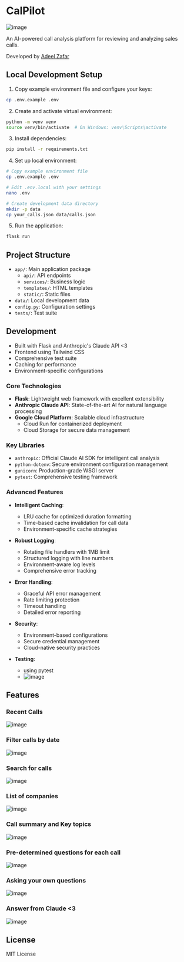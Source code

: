 # CalPilot

![image](https://github.com/user-attachments/assets/ee8a6915-cc9a-4878-8ed3-a3e1d29a0540)

An AI-powered call analysis platform for reviewing and analyzing sales calls.

Developed by [Adeel Zafar](https://www.adeelzafar.com)

## Local Development Setup

1. Copy example environment file and configure your keys:
```bash
cp .env.example .env
```

2. Create and activate virtual environment:
```bash
python -m venv venv
source venv/bin/activate  # On Windows: venv\Scripts\activate
```

3. Install dependencies:
```bash
pip install -r requirements.txt
```

4. Set up local environment:
```bash
# Copy example environment file
cp .env.example .env

# Edit .env.local with your settings
nano .env

# Create development data directory
mkdir -p data
cp your_calls.json data/calls.json
```

5. Run the application:
```bash
flask run
```

## Project Structure
- `app/`: Main application package
  - `api/`: API endpoints
  - `services/`: Business logic
  - `templates/`: HTML templates
  - `static/`: Static files
- `data/`: Local development data
- `config.py`: Configuration settings
- `tests/`: Test suite

## Development
- Built with Flask and Anthropic's Claude API <3
- Frontend using Tailwind CSS
- Comprehensive test suite
- Caching for performance
- Environment-specific configurations

### Core Technologies
- **Flask**: Lightweight web framework with excellent extensibility
- **Anthropic Claude API**: State-of-the-art AI for natural language processing
- **Google Cloud Platform**: Scalable cloud infrastructure
  - Cloud Run for containerized deployment
  - Cloud Storage for secure data management

### Key Libraries
- `anthropic`: Official Claude AI SDK for intelligent call analysis
- `python-dotenv`: Secure environment configuration management
- `gunicorn`: Production-grade WSGI server
- `pytest`: Comprehensive testing framework

### Advanced Features
- **Intelligent Caching**:
  - LRU cache for optimized duration formatting
  - Time-based cache invalidation for call data
  - Environment-specific cache strategies

- **Robust Logging**:
  - Rotating file handlers with 1MB limit
  - Structured logging with line numbers
  - Environment-aware log levels
  - Comprehensive error tracking

- **Error Handling**:
  - Graceful API error management
  - Rate limiting protection
  - Timeout handling
  - Detailed error reporting

- **Security**:
  - Environment-based configurations
  - Secure credential management
  - Cloud-native security practices
 
- **Testing**:
  - using pytest
  - ![image](https://github.com/user-attachments/assets/84b80685-084b-4b96-86e4-477b9756e12a)


## Features

### Recent Calls
![image](https://github.com/user-attachments/assets/3caefef3-1de1-4cd1-aea7-b017ea459ce6)

### Filter calls by date
![image](https://github.com/user-attachments/assets/ffd01d8a-3fd9-44f9-ad1f-22446b5e95d3)

### Search for calls
![image](https://github.com/user-attachments/assets/680baa10-6ae3-496b-8cc9-660ebc1a996e)

### List of companies
![image](https://github.com/user-attachments/assets/45a0a158-67ca-4e80-9d6f-edf24f7e745c)

### Call summary and Key topics
![image](https://github.com/user-attachments/assets/9675731d-2878-4cec-b23c-1de592a4071d)

### Pre-determined questions for each call
![image](https://github.com/user-attachments/assets/c7634b15-7d76-480a-b6f7-cbf7ae66da7e)

### Asking your own questions
![image](https://github.com/user-attachments/assets/f7b8ca45-6dde-402d-8360-fdf57a2fbf42)

### Answer from Claude <3
![image](https://github.com/user-attachments/assets/038a384a-88b4-4bcd-884d-e90b08405f99)

## License
MIT License
